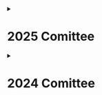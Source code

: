 
<details>
  <summary><h1>2025 Comittee</h1></summary>
  
  ## President
  Tom Leighton
  
  ## Treasurer
  Izak Dingley 
  
  ## Events Officer 
  Alex Bulloso
  
  ## Speakers Officer
  Mimi Gorringe
</details>

<details>
  <summary><h1>2024 Comittee</h1></summary>
    
  ## President
  Viraj Deorukhkar
  
  ## Vice President
  Rebecca Hankins
  
  ## Secretary
  Purvanshi Patel
  
  ## Treasurer
  Issy Burn
  
  ## Events Officer
  Tom Leighton
  
  ## Speakers Officer
  Rose Ru
</details>


